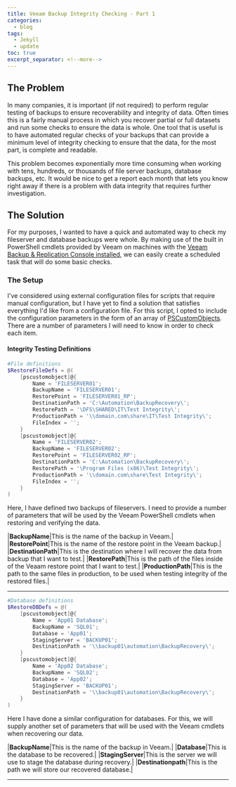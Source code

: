 ```yaml
---
title: Veeam Backup Integrity Checking - Part 1
categories:
  - blog
tags:
  - Jekyll
  - update
toc: true
excerpt_separator: <!--more-->
---
```

## The Problem
In many companies, it is important (if not required) to perform regular testing of backups to ensure recoverability and integrity of data.  Often times this is a fairly manual process in which you recover partial or full datasets and run some checks to ensure the data is whole.  One tool that is useful is to have automated regular checks of your backups that can provide a minimum level of integrity checking to ensure that the data, for the most part, is complete and readable.  
<!--more-->
This problem becomes exponentially more time consuming when working with tens, hundreds, or thousands of file server backups, database backups, etc.  It would be nice to get a report each month that lets you know right away if there is a problem with data integrity that requires further investigation.

## The Solution
For my purposes, I wanted to have a quick and automated way to check my fileserver and database backups were whole.  By making use of the built in PowerShell cmdlets provided by Veeam on machines with the [Veeam Backup & Replication Console installed](), we can easily create a scheduled task that will do some basic checks.

### The Setup
I've considered using external configuration files for scripts that require manual configuration, but I have yet to find a solution that satisfies everything I'd like from a configuration file.  For this script, I opted to include the configuration parameters in the form of an array of [PSCustomObjects]().  There are a number of parameters I will need to know in order to check each item.

#### Integrity Testing Definitions

```powershell
#File definitions
$RestoreFileDefs = @(
	[pscustomobject]@{ 
        Name = 'FILESERVER01'; 
        BackupName = 'FILESERVER01'; 
        RestorePoint = 'FILESERVER01_RP'; 
        DestinationPath = 'C:\Automation\BackupRecovery\'; 
        RestorePath = '\DFS\SHARED\IT\Test Integrity\'; 
        ProductionPath = '\\domain.com\share\IT\Test Integrity\'; 
        FileIndex = ''; 
    }
	[pscustomobject]@{ 
        Name = 'FILESERVER02'; 
        BackupName = 'FILESERVER02'; 
        RestorePoint = 'FILESERVER02_RP'; 
        DestinationPath = 'C:\Automation\BackupRecovery\'; 
        RestorePath = '\Program Files (x86)\Test Integrity\'; 
        ProductionPath = '\\domain.com\share\Test Integrity\'; 
        FileIndex = ''; 
    }
)
```
Here, I have defined two backups of fileservers.  I need to provide a number of parameters that will be used by the Veeam PowerShell cmdlets when restoring and verifying the data.

|**BackupName**|This is the name of the backup in Veeam.|
|**RestorePoint**|This is the name of the restore point in the Veeam backup.|
|**DestinationPath**|This is the destination where I will recover the data from backup that I want to test.|
|**RestorePath**|This is the path of the files inside of the Veaam restore point that I want to test.|
|**ProductionPath**|This is the path to the same files in production, to be used when testing integrity of the restored files.|

---

```powershell
#Database definitions
$RestoreDBDefs = @(
	[pscustomobject]@{ 
        Name = 'App01 Database'; 
        BackupName = 'SQL01'; 
        Database = 'App01'; 
        StagingServer = 'BACKUP01'; 
        DestinationPath = '\\backup01\automation\BackupRecovery\'; 
    }
	[pscustomobject]@{ 
        Name = 'App02 Database'; 
        BackupName = 'SQL02'; 
        Database = 'App02'; 
        StagingServer = 'BACKUP01'; 
        DestinationPath = '\\backup01\automation\BackupRecovery\'; 
    }
)
```
Here I have done a similar configuration for databases.  For this, we will supply another set of parameters that will be used with the Veeam cmdlets when recovering our data.

|**BackupName**|This is the name of the backup in Veeam.|
|**Database**|This is the database to be recovered.|
|**StagingServer**|This is the server we will use to stage the database during recovery.|
|**Destinationpath**|This is the path we will store our recovered database.|

---